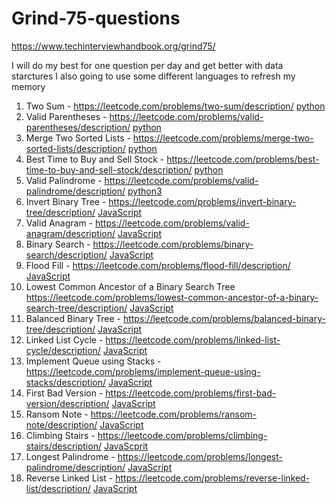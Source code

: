 # Grind-75-questions

https://www.techinterviewhandbook.org/grind75/

I will do my best for one question per day and get better with data starctures
I also going to use some different languages to refresh my memory 

1. Two Sum - https://leetcode.com/problems/two-sum/description/ [python](/TwoSum.py)
2. Valid Parentheses - https://leetcode.com/problems/valid-parentheses/description/ [python](/ValidParentheses.py)
3. Merge Two Sorted Lists - https://leetcode.com/problems/merge-two-sorted-lists/description/ [python](/MergeTwoSortedLists.py)
4. Best Time to Buy and Sell Stock - https://leetcode.com/problems/best-time-to-buy-and-sell-stock/description/ [python](/BestTimeToBuyAndSellStock.py)
5. Valid Palindrome - https://leetcode.com/problems/valid-palindrome/description/ [python3](/ValidPalindrome.py)
6. Invert Binary Tree - https://leetcode.com/problems/invert-binary-tree/description/ [JavaScript](/InvertBinaryTree.js)
7. Valid Anagram - https://leetcode.com/problems/valid-anagram/description/ [JavaScript](/ValidAnagram.js)
8. Binary Search - https://leetcode.com/problems/binary-search/description/ [JavaScript](/BinarySearch.js)
9. Flood Fill - https://leetcode.com/problems/flood-fill/description/ [JavaScript](/FloodFill.js)
10. Lowest Common Ancestor of a Binary Search Tree https://leetcode.com/problems/lowest-common-ancestor-of-a-binary-search-tree/description/ [JavaScript](/LowestCommonAncestorOfABinarySearchTree.js)
11. Balanced Binary Tree - https://leetcode.com/problems/balanced-binary-tree/description/ [JavaScript](/BalancedBinaryTree.js)
12. Linked List Cycle - https://leetcode.com/problems/linked-list-cycle/description/ [JavaScript](/LinkedListCycle.js)
13. Implement Queue using Stacks - https://leetcode.com/problems/implement-queue-using-stacks/description/ [JavaScript](/ImplementQueueUsingStacks.js)
14. First Bad Version - https://leetcode.com/problems/first-bad-version/description/ [JavaScript](/FirstBadVersion.js)
15. Ransom Note - https://leetcode.com/problems/ransom-note/description/ [JavaScript](/RansomNote.js)
16. Climbing Stairs - https://leetcode.com/problems/climbing-stairs/description/ [JavaScprit](/ClimbingStairs.js)
17. Longest Palindrome - https://leetcode.com/problems/longest-palindrome/description/ [JavaScript](/LongestPalindrome.js)
18. Reverse Linked List - https://leetcode.com/problems/reverse-linked-list/description/ [JavaScript](/ReverseLinkedList.js)
